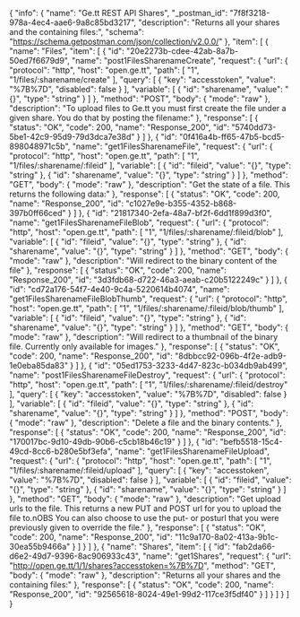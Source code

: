 {
  "info": {
    "name": "Ge.tt  REST API Shares",
    "_postman_id": "7f8f3218-978a-4ec4-aae6-9a8c85bd3217",
    "description": "Returns all your shares and the containing files:",
    "schema": "https://schema.getpostman.com/json/collection/v2.0.0/"
  },
  "item": [
    {
      "name": "Files",
      "item": [
        {
          "id": "20e2273b-cdee-42ab-8a7b-50ed7f6679d9",
          "name": "post1FilesSharenameCreate",
          "request": {
            "url": {
              "protocol": "http",
              "host": "open.ge.tt",
              "path": [
                "1",
                "1/files/:sharename/create"
              ],
              "query": [
                {
                  "key": "accesstoken",
                  "value": "%7B%7D",
                  "disabled": false
                }
              ],
              "variable": [
                {
                  "id": "sharename",
                  "value": "{}",
                  "type": "string"
                }
              ]
            },
            "method": "POST",
            "body": {
              "mode": "raw"
            },
            "description": "To upload files to Ge.tt you must first create the file under a given share. You do that by posting the filename:"
          },
          "response": [
            {
              "status": "OK",
              "code": 200,
              "name": "Response_200",
              "id": "5740dd73-5be1-42c9-95d9-79d3dca7e38d"
            }
          ]
        },
        {
          "id": "0f416a4b-ff65-47b5-bcd5-898048971c5b",
          "name": "get1FilesSharenameFile",
          "request": {
            "url": {
              "protocol": "http",
              "host": "open.ge.tt",
              "path": [
                "1",
                "1/files/:sharename/:fileid"
              ],
              "variable": [
                {
                  "id": "fileid",
                  "value": "{}",
                  "type": "string"
                },
                {
                  "id": "sharename",
                  "value": "{}",
                  "type": "string"
                }
              ]
            },
            "method": "GET",
            "body": {
              "mode": "raw"
            },
            "description": "Get the state of a file. This returns the following data:"
          },
          "response": [
            {
              "status": "OK",
              "code": 200,
              "name": "Response_200",
              "id": "c1027e9e-b355-4352-b868-397b0ff66ced"
            }
          ]
        },
        {
          "id": "21817340-2efa-48a7-bf2f-6dd1f899d3f0",
          "name": "get1FilesSharenameFileBlob",
          "request": {
            "url": {
              "protocol": "http",
              "host": "open.ge.tt",
              "path": [
                "1",
                "1/files/:sharename/:fileid/blob"
              ],
              "variable": [
                {
                  "id": "fileid",
                  "value": "{}",
                  "type": "string"
                },
                {
                  "id": "sharename",
                  "value": "{}",
                  "type": "string"
                }
              ]
            },
            "method": "GET",
            "body": {
              "mode": "raw"
            },
            "description": "Will redirect to the binary content of the file"
          },
          "response": [
            {
              "status": "OK",
              "code": 200,
              "name": "Response_200",
              "id": "3d3fdb68-d722-46a3-aeab-c20b5122249c"
            }
          ]
        },
        {
          "id": "cd72a176-54f7-4e40-9c4a-5220614b4074",
          "name": "get1FilesSharenameFileBlobThumb",
          "request": {
            "url": {
              "protocol": "http",
              "host": "open.ge.tt",
              "path": [
                "1",
                "1/files/:sharename/:fileid/blob/thumb"
              ],
              "variable": [
                {
                  "id": "fileid",
                  "value": "{}",
                  "type": "string"
                },
                {
                  "id": "sharename",
                  "value": "{}",
                  "type": "string"
                }
              ]
            },
            "method": "GET",
            "body": {
              "mode": "raw"
            },
            "description": "Will redirect to a thumbnail of the binary file. Currently only available for images."
          },
          "response": [
            {
              "status": "OK",
              "code": 200,
              "name": "Response_200",
              "id": "8dbbcc92-096b-4f2e-adb9-1e0eba85da83"
            }
          ]
        },
        {
          "id": "05ed1753-3233-4d47-823c-b034db9ab499",
          "name": "post1FilesSharenameFileDestroy",
          "request": {
            "url": {
              "protocol": "http",
              "host": "open.ge.tt",
              "path": [
                "1",
                "1/files/:sharename/:fileid/destroy"
              ],
              "query": [
                {
                  "key": "accesstoken",
                  "value": "%7B%7D",
                  "disabled": false
                }
              ],
              "variable": [
                {
                  "id": "fileid",
                  "value": "{}",
                  "type": "string"
                },
                {
                  "id": "sharename",
                  "value": "{}",
                  "type": "string"
                }
              ]
            },
            "method": "POST",
            "body": {
              "mode": "raw"
            },
            "description": "Delete a file and the binary contents."
          },
          "response": [
            {
              "status": "OK",
              "code": 200,
              "name": "Response_200",
              "id": "170017bc-9d10-49db-90b6-c5cb18b46c19"
            }
          ]
        },
        {
          "id": "befb5518-15c4-49cd-8cc6-b280e5bf3efa",
          "name": "get1FilesSharenameFileUpload",
          "request": {
            "url": {
              "protocol": "http",
              "host": "open.ge.tt",
              "path": [
                "1",
                "1/files/:sharename/:fileid/upload"
              ],
              "query": [
                {
                  "key": "accesstoken",
                  "value": "%7B%7D",
                  "disabled": false
                }
              ],
              "variable": [
                {
                  "id": "fileid",
                  "value": "{}",
                  "type": "string"
                },
                {
                  "id": "sharename",
                  "value": "{}",
                  "type": "string"
                }
              ]
            },
            "method": "GET",
            "body": {
              "mode": "raw"
            },
            "description": "Get upload urls to the file. This returns a new PUT and POST url for you to upload the file to.nOBS You can also choose to use the put- or posturl that you were previously given to override the file."
          },
          "response": [
            {
              "status": "OK",
              "code": 200,
              "name": "Response_200",
              "id": "11c9a170-8a02-413a-9b1c-30ea55b9466a"
            }
          ]
        }
      ]
    },
    {
      "name": "Shares",
      "item": [
        {
          "id": "fab2da66-d6e2-49d7-9396-8ac906933c43",
          "name": "get1Shares",
          "request": {
            "url": "http://open.ge.tt/1/1/shares?accesstoken=%7B%7D",
            "method": "GET",
            "body": {
              "mode": "raw"
            },
            "description": "Returns all your shares and the containing files:"
          },
          "response": [
            {
              "status": "OK",
              "code": 200,
              "name": "Response_200",
              "id": "92565618-8024-49e1-99d2-117ce3f5df40"
            }
          ]
        }
      ]
    }
  ]
}